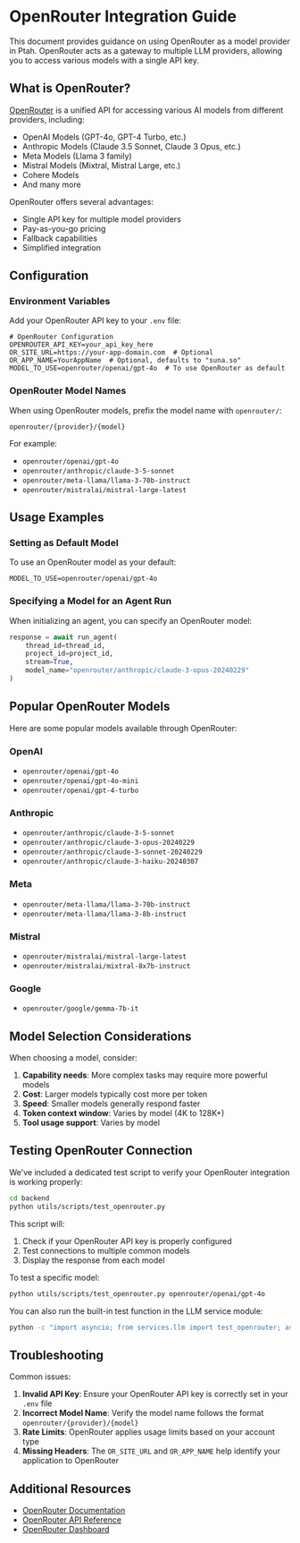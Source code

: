 # OpenRouter Integration Guide

This document provides guidance on using OpenRouter as a model provider in Ptah. OpenRouter acts as a gateway to multiple LLM providers, allowing you to access various models with a single API key.

## What is OpenRouter?

[OpenRouter](https://openrouter.ai/) is a unified API for accessing various AI models from different providers, including:

- OpenAI Models (GPT-4o, GPT-4 Turbo, etc.)
- Anthropic Models (Claude 3.5 Sonnet, Claude 3 Opus, etc.)
- Meta Models (Llama 3 family)
- Mistral Models (Mixtral, Mistral Large, etc.)
- Cohere Models
- And many more

OpenRouter offers several advantages:
- Single API key for multiple model providers
- Pay-as-you-go pricing
- Fallback capabilities
- Simplified integration

## Configuration

### Environment Variables

Add your OpenRouter API key to your `.env` file:

```
# OpenRouter Configuration
OPENROUTER_API_KEY=your_api_key_here
OR_SITE_URL=https://your-app-domain.com  # Optional
OR_APP_NAME=YourAppName  # Optional, defaults to "suna.so"
MODEL_TO_USE=openrouter/openai/gpt-4o  # To use OpenRouter as default
```

### OpenRouter Model Names

When using OpenRouter models, prefix the model name with `openrouter/`:

```
openrouter/{provider}/{model}
```

For example:
- `openrouter/openai/gpt-4o`
- `openrouter/anthropic/claude-3-5-sonnet`
- `openrouter/meta-llama/llama-3-70b-instruct`
- `openrouter/mistralai/mistral-large-latest`

## Usage Examples

### Setting as Default Model

To use an OpenRouter model as your default:

```
MODEL_TO_USE=openrouter/openai/gpt-4o
```

### Specifying a Model for an Agent Run

When initializing an agent, you can specify an OpenRouter model:

```python
response = await run_agent(
    thread_id=thread_id,
    project_id=project_id,
    stream=True,
    model_name="openrouter/anthropic/claude-3-opus-20240229"
)
```

## Popular OpenRouter Models

Here are some popular models available through OpenRouter:

### OpenAI
- `openrouter/openai/gpt-4o`
- `openrouter/openai/gpt-4o-mini`
- `openrouter/openai/gpt-4-turbo`

### Anthropic
- `openrouter/anthropic/claude-3-5-sonnet`
- `openrouter/anthropic/claude-3-opus-20240229`
- `openrouter/anthropic/claude-3-sonnet-20240229`
- `openrouter/anthropic/claude-3-haiku-20240307`

### Meta
- `openrouter/meta-llama/llama-3-70b-instruct`
- `openrouter/meta-llama/llama-3-8b-instruct`

### Mistral
- `openrouter/mistralai/mistral-large-latest`
- `openrouter/mistralai/mixtral-8x7b-instruct`

### Google
- `openrouter/google/gemma-7b-it`

## Model Selection Considerations

When choosing a model, consider:

1. **Capability needs**: More complex tasks may require more powerful models
2. **Cost**: Larger models typically cost more per token
3. **Speed**: Smaller models generally respond faster
4. **Token context window**: Varies by model (4K to 128K+)
5. **Tool usage support**: Varies by model

## Testing OpenRouter Connection

We've included a dedicated test script to verify your OpenRouter integration is working properly:

```bash
cd backend
python utils/scripts/test_openrouter.py
```

This script will:
1. Check if your OpenRouter API key is properly configured
2. Test connections to multiple common models
3. Display the response from each model

To test a specific model:

```bash
python utils/scripts/test_openrouter.py openrouter/openai/gpt-4o
```

You can also run the built-in test function in the LLM service module:

```bash
python -c "import asyncio; from services.llm import test_openrouter; asyncio.run(test_openrouter())"
```

## Troubleshooting

Common issues:

1. **Invalid API Key**: Ensure your OpenRouter API key is correctly set in your `.env` file
2. **Incorrect Model Name**: Verify the model name follows the format `openrouter/{provider}/{model}`
3. **Rate Limits**: OpenRouter applies usage limits based on your account type
4. **Missing Headers**: The `OR_SITE_URL` and `OR_APP_NAME` help identify your application to OpenRouter

## Additional Resources

- [OpenRouter Documentation](https://openrouter.ai/docs)
- [OpenRouter API Reference](https://openrouter.ai/docs/api-reference)
- [OpenRouter Dashboard](https://openrouter.ai/dashboard)

